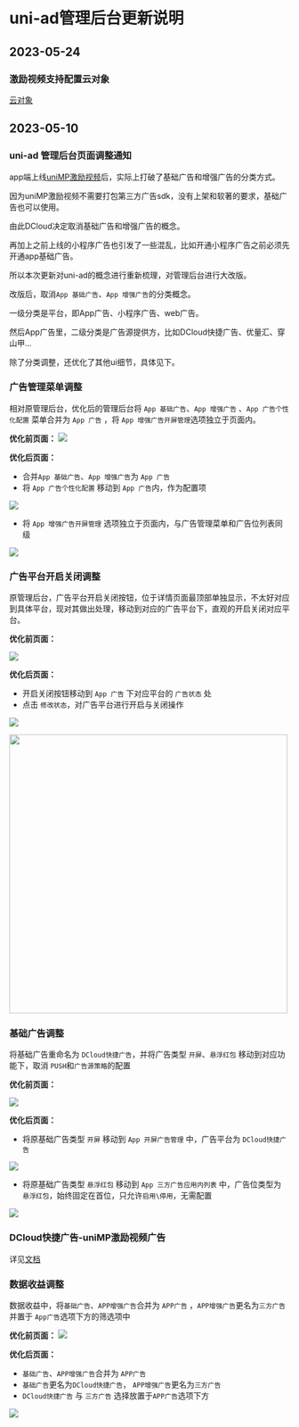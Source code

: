 # uni-ad管理后台更新说明

## 2023-05-24
### 激励视频支持配置云对象

[云对象](https://doc.dcloud.net.cn/uniCloud/cloud-obj.html)

## 2023-05-10
### uni-ad 管理后台页面调整通知

app端上线[uniMP激励视频](https://uniapp.dcloud.net.cn/uni-ad/unimp.html)后，实际上打破了基础广告和增强广告的分类方式。

因为uniMP激励视频不需要打包第三方广告sdk，没有上架和软著的要求，基础广告也可以使用。

由此DCloud决定取消基础广告和增强广告的概念。

再加上之前上线的小程序广告也引发了一些混乱，比如开通小程序广告之前必须先开通app基础广告。

所以本次更新对uni-ad的概念进行重新梳理，对管理后台进行大改版。

改版后，取消`App 基础广告`、`App 增强广告`的分类概念。

一级分类是平台，即App广告、小程序广告、web广告。

然后App广告里，二级分类是广告源提供方，比如DCloud快捷广告、优量汇、穿山甲...

除了分类调整，还优化了其他ui细节，具体见下。

### 广告管理菜单调整

相对原管理后台，优化后的管理后台将 `App 基础广告`、`App 增强广告` 、`App 广告个性化配置` 菜单合并为 `App 广告` ，将 `App 增强广告开屏管理`选项独立于页面内。

**优化前页面：**
![](https://qiniu-web-assets.dcloud.net.cn/uniad/doc/1.jpg)

**优化后页面：**
- 合并`App 基础广告`、`App 增强广告`为 `App 广告`
- 将 `App 广告个性化配置` 移动到  `App 广告`内，作为配置项

![](https://qiniu-web-assets.dcloud.net.cn/uniad/doc/4.jpg)

- 将 `App 增强广告开屏管理` 选项独立于页面内，与广告管理菜单和广告位列表同级

![](https://qiniu-web-assets.dcloud.net.cn/uniad/doc/2.jpg)

### 广告平台开启关闭调整

原管理后台，广告平台开启关闭按钮，位于详情页面最顶部单独显示，不太好对应到具体平台，现对其做出处理，移动到对应的广告平台下，直观的开启关闭对应平台。

**优化前页面：**

![](https://qiniu-web-assets.dcloud.net.cn/uniad/doc/3.jpg)

**优化后页面：**
- 开启关闭按钮移动到 `App 广告` 下对应平台的 `广告状态` 处
- 点击 `修改状态`，对广告平台进行开启与关闭操作

![](https://qiniu-web-assets.dcloud.net.cn/uniad/doc/5.png)

<img width="500px" src="https://qiniu-web-assets.dcloud.net.cn/uniad/doc/6.jpg">

### 基础广告调整
将基础广告重命名为 `DCloud快捷广告`，并将广告类型 `开屏`、`悬浮红包` 移动到对应功能下，取消 `PUSH`和`广告源策略`的配置

**优化前页面：**

![](https://qiniu-web-assets.dcloud.net.cn/uniad/doc/7.jpg)

**优化后页面：**

- 将原基础广告类型 `开屏` 移动到 `App 开屏广告管理` 中，广告平台为 `DCloud快捷广告`

![](https://qiniu-web-assets.dcloud.net.cn/uniad/doc/20230511151715.jpg)

- 将原基础广告类型 `悬浮红包` 移动到 `App 三方广告应用内列表` 中，广告位类型为 `悬浮红包`，始终固定在首位，只允许`启用\停用`，无需配置

![](https://qiniu-web-assets.dcloud.net.cn/uniad/doc/8.jpg)

### DCloud快捷广告-uniMP激励视频广告

详见[文档](https://uniapp.dcloud.net.cn/uni-ad/unimp.html)

### 数据收益调整
数据收益中，将`基础广告`、`APP增强广告`合并为 `APP广告` ，`APP增强广告`更名为`三方广告`并置于 `App广告`选项下方的筛选项中

**优化前页面：**
![](https://qiniu-web-assets.dcloud.net.cn/uniad/doc/data-old.png)

**优化后页面：**
- `基础广告`、`APP增强广告`合并为 `APP广告`
- `基础广告`更名为`DCloud快捷广告`， `APP增强广告`更名为`三方广告`
- `DCloud快捷广告` 与 `三方广告` 选择放置于`APP广告`选项下方

![](https://qiniu-web-assets.dcloud.net.cn/uniad/doc/data-new.png)